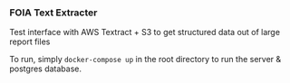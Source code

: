 ### FOIA Text Extracter

Test interface with AWS Textract + S3 to get structured data out of large report files

To run, simply `docker-compose up` in the root directory to run the server & postgres database.